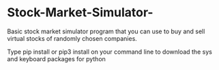 # Stock-Market-Simulator-
Basic stock market simulator program that you can use to buy and sell virtual stocks of randomly chosen companies.

Type pip install <package> or pip3 install <package> on your command line to download the sys and keyboard packages for python
 
